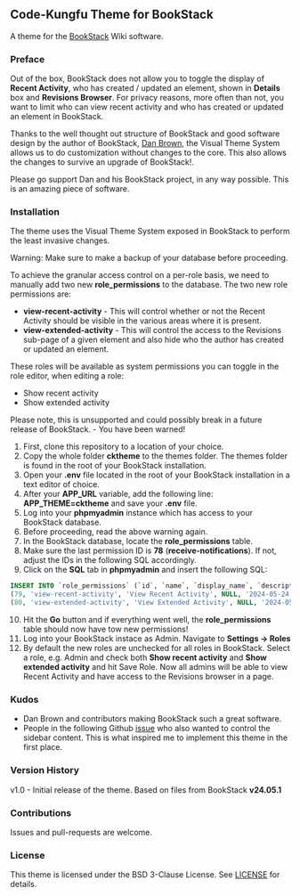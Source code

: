 ﻿## Code-Kungfu Theme for BookStack

A theme for the [BookStack](https://www.bookstackapp.com) Wiki software.



### Preface
Out of the box, BookStack does not allow you to toggle the display of **Recent Activity**, who has created / updated an element, shown in **Details** box and **Revisions Browser**. For privacy reasons, more often than not, you want to limit who can view recent activity and who has created or updated an element in BookStack.

Thanks to the well thought out structure of BookStack and good software design by the author of BookStack, [Dan Brown](https://github.com/ssddanbrown), the Visual Theme System allows us to do customization without changes to the core. This also allows the changes to survive an upgrade of BookStack!.

Please go support Dan and his BookStack project, in any way possible. This is an amazing piece of software.




### Installation

The theme uses the Visual Theme System exposed in BookStack to perform the least invasive changes.

Warning: Make sure to make a backup of your database before proceeding.

To achieve the granular access control on a per-role basis, we need to manually add two new **role_permissions** to the database.
The two new role permissions are:

- **view-recent-activity** - This will control whether or not the Recent Activity should be visible in the various areas where it is present.
- **view-extended-activity** - This will control the access to the Revisions sub-page of a given element and also hide who the author has created or updated an element.

These roles will be available as system permissions you can toggle in the role editor, when editing a role:
- Show recent activity
- Show extended activity


Please note, this is unsupported and could possibly break in a future release of BookStack. - You have been warned! 

1) First, clone this repository to a location of your choice.
2) Copy the whole folder **cktheme** to the themes folder. The themes folder is found in the root of your BookStack installation.
3) Open your **.env** file located in the root of your BookStack installation in a text editor of choice.
4) After your **APP_URL** variable, add the following line: **APP_THEME=cktheme** and save your **.env** file.
5) Log into your **phpmyadmin** instance which has access to your BookStack database.
6) Before proceeding, read the above warning again.
7) In the BookStack database, locate the **role_permissions** table.
8) Make sure the last permission ID is **78** (**receive-notifications**).
If not, adjust the IDs in the following SQL accordingly.
9) Click on the **SQL** tab in **phpmyadmin** and insert the following SQL:
```sql
INSERT INTO `role_permissions` (`id`, `name`, `display_name`, `description`, `created_at`, `updated_at`) VALUES
(79, 'view-recent-activity', 'View Recent Activity', NULL, '2024-05-24 23:36:00', '2024-05-24 23:36:00'),
(80, 'view-extended-activity', 'View Extended Activity', NULL, '2024-05-24 23:36:00', '2024-05-24 23:36:00');
```
10) Hit the **Go** button and if everything went well, the **role_permissions** table should now have tow new permissions!
11) Log into your BookStack instace as Admin. Navigate to **Settings -> Roles**
12) By default the new roles are unchecked for all roles in BookStack.
Select a role, e.g. Admin and check both **Show recent activity** and **Show extended activity** and hit Save Role.
Now all admins will be able to view Recent Activity and have access to the Revisions browser in a page.


### Kudos

- Dan Brown and contributors making BookStack such a great software.
- People in the following Github [issue](https://github.com/BookStackApp/BookStack/issues/1291) who also wanted to control the sidebar content. This is what inspired me to implement this theme in the first place.

### Version History

v1.0 - Initial release of the theme. Based on files from BookStack **v24.05.1**

### Contributions
Issues and pull-requests are welcome.

### License

This theme is licensed under the BSD 3-Clause License.
See [LICENSE](LICENSE) for details.